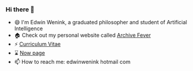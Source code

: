 ### Hi there 👋

- 😄 I'm Edwin Wenink, a graduated philosopher and student of Artificial Intelligence
- 🏠 Check out my personal website called [Archive Fever](https://www.edwinwenink.xyz)
- ⚡ [Curriculum Vitae](https://raw.githubusercontent.com/EdwinWenink/cv/main/cv.pdf)
- ⌛ [Now page](https://www.edwinwenink.xyz/now/)
- 📫 How to reach me: edwinwenink <at> hotmail <dot> com
  
<!--
**EdwinWenink/EdwinWenink** is a ✨ _special_ ✨ repository because its `README.md` (this file) appears on your GitHub profile.

Here are some ideas to get you started:

- 🔭 I’m currently working on ...
- 🌱 I’m currently learning ...
- 👯 I’m looking to collaborate on ...
- 🤔 I’m looking for help with ...
- 💬 Ask me about ...
- 😄 Pronouns: ...
- ⚡ Fun fact: ...
-->

